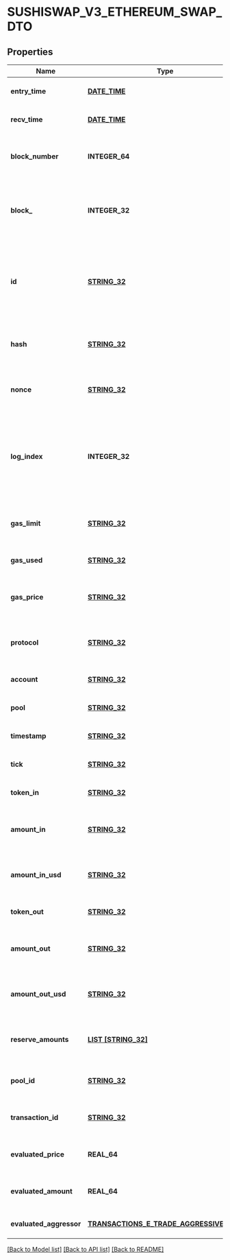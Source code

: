 # SUSHISWAP_V3_ETHEREUM_SWAP_DTO

## Properties
Name | Type | Description | Notes
------------ | ------------- | ------------- | -------------
**entry_time** | [**DATE_TIME**](DATE_TIME.md) |  | [optional] [default to null]
**recv_time** | [**DATE_TIME**](DATE_TIME.md) |  | [optional] [default to null]
**block_number** | **INTEGER_64** | Number of block in which entity was recorded. | [optional] [default to null]
**block_** | **INTEGER_32** | Block number in which the swap operation was recorded. | [optional] [default to null]
**id** | [**STRING_32**](STRING_32.md) | Unique string identifier of the swap operation, format: (transaction hash)-(log index). | [optional] [default to null]
**hash** | [**STRING_32**](STRING_32.md) | Transaction hash of the transaction that emitted this event. | [optional] [default to null]
**nonce** | [**STRING_32**](STRING_32.md) | Nonce of the transaction that emitted this event. | [optional] [default to null]
**log_index** | **INTEGER_32** | Event log index. For transactions that don&#39;t emit event, create arbitrary index starting from 0. | [optional] [default to null]
**gas_limit** | [**STRING_32**](STRING_32.md) | Gas limit of the transaction that emitted this event. | [optional] [default to null]
**gas_used** | [**STRING_32**](STRING_32.md) | Gas used in this transaction. | [optional] [default to null]
**gas_price** | [**STRING_32**](STRING_32.md) | Gas price of the transaction that emitted this event. | [optional] [default to null]
**protocol** | [**STRING_32**](STRING_32.md) | The protocol this transaction belongs to. | [optional] [default to null]
**account** | [**STRING_32**](STRING_32.md) | Account that emitted this event. | [optional] [default to null]
**pool** | [**STRING_32**](STRING_32.md) | The pool involving this event. | [optional] [default to null]
**timestamp** | [**STRING_32**](STRING_32.md) | Timestamp of this event. | [optional] [default to null]
**tick** | [**STRING_32**](STRING_32.md) | Tick of the swap operation. | [optional] [default to null]
**token_in** | [**STRING_32**](STRING_32.md) | Token deposited into pool. | [optional] [default to null]
**amount_in** | [**STRING_32**](STRING_32.md) | Amount of token deposited into pool in native units. | [optional] [default to null]
**amount_in_usd** | [**STRING_32**](STRING_32.md) | Amount of token deposited into pool in USD. | [optional] [default to null]
**token_out** | [**STRING_32**](STRING_32.md) | Token withdrawn from pool. | [optional] [default to null]
**amount_out** | [**STRING_32**](STRING_32.md) | Amount of token withdrawn from pool in native units. | [optional] [default to null]
**amount_out_usd** | [**STRING_32**](STRING_32.md) | Amount of token withdrawn from pool in USD. | [optional] [default to null]
**reserve_amounts** | [**LIST [STRING_32]**](STRING_32.md) | Amount of input tokens in the liquidity pool. | [optional] [default to null]
**pool_id** | [**STRING_32**](STRING_32.md) |  | [optional] [readonly] [default to null]
**transaction_id** | [**STRING_32**](STRING_32.md) |  | [optional] [readonly] [default to null]
**evaluated_price** | **REAL_64** |  | [optional] [readonly] [default to null]
**evaluated_amount** | **REAL_64** |  | [optional] [readonly] [default to null]
**evaluated_aggressor** | [**TRANSACTIONS_E_TRADE_AGGRESSIVE_SIDE**](Transactions.ETradeAggressiveSide.md) |  | [optional] [default to null]

[[Back to Model list]](../README.md#documentation-for-models) [[Back to API list]](../README.md#documentation-for-api-endpoints) [[Back to README]](../README.md)


